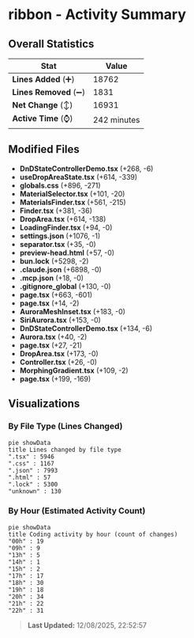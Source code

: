 # ribbon - Activity Summary 

## Overall Statistics

| Stat                   | Value                                                             |
| ---------------------- | ----------------------------------------------------------------- |
| **Lines Added** (➕)   | 18762                                          |
| **Lines Removed** (➖) | 1831                                        |
| **Net Change** (↕)    | 16931                |
| **Active Time** (⌚)   | 242 minutes |


## Modified Files
- **DnDStateControllerDemo.tsx** (+268, -6)
- **useDropAreaState.tsx** (+614, -339)
- **globals.css** (+896, -271)
- **MaterialSelector.tsx** (+101, -20)
- **MaterialsFinder.tsx** (+561, -215)
- **Finder.tsx** (+381, -36)
- **DropArea.tsx** (+614, -138)
- **LoadingFinder.tsx** (+94, -0)
- **settings.json** (+1076, -1)
- **separator.tsx** (+35, -0)
- **preview-head.html** (+57, -0)
- **bun.lock** (+5298, -2)
- **.claude.json** (+6898, -0)
- **.mcp.json** (+18, -0)
- **.gitignore_global** (+130, -0)
- **page.tsx** (+663, -601)
- **page.tsx** (+14, -2)
- **AuroraMeshInset.tsx** (+183, -0)
- **SiriAurora.tsx** (+153, -0)
- **DnDStateControllerDemo.tsx** (+134, -6)
- **Aurora.tsx** (+40, -2)
- **page.tsx** (+27, -21)
- **DropArea.tsx** (+173, -0)
- **Controller.tsx** (+26, -0)
- **MorphingGradient.tsx** (+109, -2)
- **page.tsx** (+199, -169)

## Visualizations

### By File Type (Lines Changed)

```mermaid
pie showData
title Lines changed by file type
".tsx" : 5946
".css" : 1167
".json" : 7993
".html" : 57
".lock" : 5300
"unknown" : 130
```

### By Hour (Estimated Activity Count)

```mermaid
pie showData
title Coding activity by hour (count of changes)
"00h" : 19
"09h" : 9
"13h" : 5
"14h" : 1
"15h" : 2
"17h" : 17
"18h" : 30
"19h" : 18
"20h" : 34
"21h" : 22
"22h" : 31
```


> **Last Updated:** 12/08/2025, 22:52:57